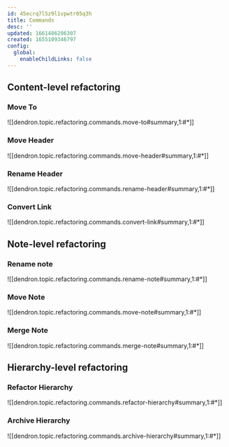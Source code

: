 ```yaml
---
id: 45ecrq7l5z9l1vpwtr05q3h
title: Commands
desc: ''
updated: 1661486206307
created: 1655109346797
config:
  global:
    enableChildLinks: false
---
```


## Content-level refactoring

### Move To

![[dendron.topic.refactoring.commands.move-to#summary,1:#*]]

### Move Header

![[dendron.topic.refactoring.commands.move-header#summary,1:#*]]

### Rename Header

![[dendron.topic.refactoring.commands.rename-header#summary,1:#*]]

### Convert Link

![[dendron.topic.refactoring.commands.convert-link#summary,1:#*]]

## Note-level refactoring

### Rename note

![[dendron.topic.refactoring.commands.rename-note#summary,1:#*]]

### Move Note

![[dendron.topic.refactoring.commands.move-note#summary,1:#*]]

### Merge Note

![[dendron.topic.refactoring.commands.merge-note#summary,1:#*]]

## Hierarchy-level refactoring

### Refactor Hierarchy

![[dendron.topic.refactoring.commands.refactor-hierarchy#summary,1:#*]]

### Archive Hierarchy

![[dendron.topic.refactoring.commands.archive-hierarchy#summary,1:#*]]

